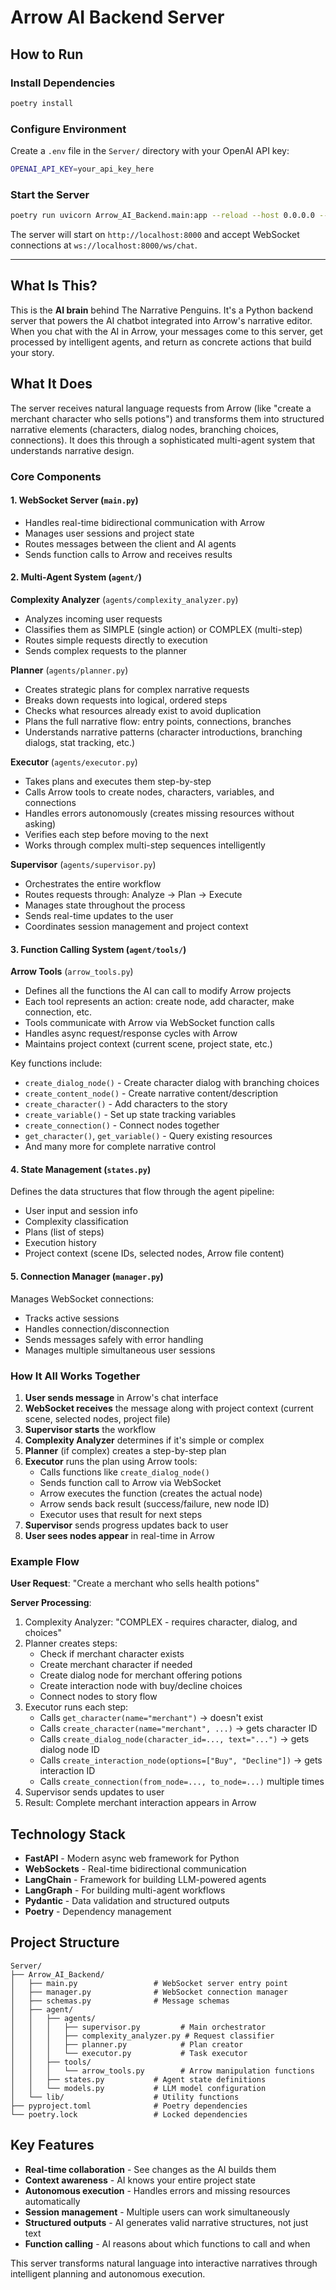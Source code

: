 # Arrow AI Backend Server

## How to Run

### Install Dependencies
```bash
poetry install
```

### Configure Environment
Create a `.env` file in the `Server/` directory with your OpenAI API key:
```bash
OPENAI_API_KEY=your_api_key_here
```

### Start the Server
```bash
poetry run uvicorn Arrow_AI_Backend.main:app --reload --host 0.0.0.0 --port 8000
```

The server will start on `http://localhost:8000` and accept WebSocket connections at `ws://localhost:8000/ws/chat`.

---

## What Is This?

This is the **AI brain** behind The Narrative Penguins. It's a Python backend server that powers the AI chatbot integrated into Arrow's narrative editor. When you chat with the AI in Arrow, your messages come to this server, get processed by intelligent agents, and return as concrete actions that build your story.

## What It Does

The server receives natural language requests from Arrow (like "create a merchant character who sells potions") and transforms them into structured narrative elements (characters, dialog nodes, branching choices, connections). It does this through a sophisticated multi-agent system that understands narrative design.

### Core Components

#### 1. WebSocket Server (`main.py`)
- Handles real-time bidirectional communication with Arrow
- Manages user sessions and project state
- Routes messages between the client and AI agents
- Sends function calls to Arrow and receives results

#### 2. Multi-Agent System (`agent/`)

**Complexity Analyzer** (`agents/complexity_analyzer.py`)
- Analyzes incoming user requests
- Classifies them as SIMPLE (single action) or COMPLEX (multi-step)
- Routes simple requests directly to execution
- Sends complex requests to the planner

**Planner** (`agents/planner.py`)
- Creates strategic plans for complex narrative requests
- Breaks down requests into logical, ordered steps
- Checks what resources already exist to avoid duplication
- Plans the full narrative flow: entry points, connections, branches
- Understands narrative patterns (character introductions, branching dialogs, stat tracking, etc.)

**Executor** (`agents/executor.py`)
- Takes plans and executes them step-by-step
- Calls Arrow tools to create nodes, characters, variables, and connections
- Handles errors autonomously (creates missing resources without asking)
- Verifies each step before moving to the next
- Works through complex multi-step sequences intelligently

**Supervisor** (`agents/supervisor.py`)
- Orchestrates the entire workflow
- Routes requests through: Analyze → Plan → Execute
- Manages state throughout the process
- Sends real-time updates to the user
- Coordinates session management and project context

#### 3. Function Calling System (`agent/tools/`)

**Arrow Tools** (`arrow_tools.py`)
- Defines all the functions the AI can call to modify Arrow projects
- Each tool represents an action: create node, add character, make connection, etc.
- Tools communicate with Arrow via WebSocket function calls
- Handles async request/response cycles with Arrow
- Maintains project context (current scene, project state, etc.)

Key functions include:
- `create_dialog_node()` - Create character dialog with branching choices
- `create_content_node()` - Create narrative content/description
- `create_character()` - Add characters to the story
- `create_variable()` - Set up state tracking variables
- `create_connection()` - Connect nodes together
- `get_character()`, `get_variable()` - Query existing resources
- And many more for complete narrative control

#### 4. State Management (`states.py`)

Defines the data structures that flow through the agent pipeline:
- User input and session info
- Complexity classification
- Plans (list of steps)
- Execution history
- Project context (scene IDs, selected nodes, Arrow file content)

#### 5. Connection Manager (`manager.py`)

Manages WebSocket connections:
- Tracks active sessions
- Handles connection/disconnection
- Sends messages safely with error handling
- Manages multiple simultaneous user sessions

### How It All Works Together

1. **User sends message** in Arrow's chat interface
2. **WebSocket receives** the message along with project context (current scene, selected nodes, project file)
3. **Supervisor starts** the workflow
4. **Complexity Analyzer** determines if it's simple or complex
5. **Planner** (if complex) creates a step-by-step plan
6. **Executor** runs the plan using Arrow tools:
   - Calls functions like `create_dialog_node()`
   - Sends function call to Arrow via WebSocket
   - Arrow executes the function (creates the actual node)
   - Arrow sends back result (success/failure, new node ID)
   - Executor uses that result for next steps
7. **Supervisor** sends progress updates back to user
8. **User sees nodes appear** in real-time in Arrow

### Example Flow

**User Request**: "Create a merchant who sells health potions"

**Server Processing**:
1. Complexity Analyzer: "COMPLEX - requires character, dialog, and choices"
2. Planner creates steps:
   - Check if merchant character exists
   - Create merchant character if needed
   - Create dialog node for merchant offering potions
   - Create interaction node with buy/decline choices
   - Connect nodes to story flow
3. Executor runs each step:
   - Calls `get_character(name="merchant")` → doesn't exist
   - Calls `create_character(name="merchant", ...)` → gets character ID
   - Calls `create_dialog_node(character_id=..., text="...")` → gets dialog node ID
   - Calls `create_interaction_node(options=["Buy", "Decline"])` → gets interaction ID
   - Calls `create_connection(from_node=..., to_node=...)` multiple times
4. Supervisor sends updates to user
5. Result: Complete merchant interaction appears in Arrow

## Technology Stack

- **FastAPI** - Modern async web framework for Python
- **WebSockets** - Real-time bidirectional communication
- **LangChain** - Framework for building LLM-powered agents
- **LangGraph** - For building multi-agent workflows
- **Pydantic** - Data validation and structured outputs
- **Poetry** - Dependency management

## Project Structure

```
Server/
├── Arrow_AI_Backend/
│   ├── main.py                 # WebSocket server entry point
│   ├── manager.py              # WebSocket connection manager
│   ├── schemas.py              # Message schemas
│   ├── agent/
│   │   ├── agents/
│   │   │   ├── supervisor.py         # Main orchestrator
│   │   │   ├── complexity_analyzer.py # Request classifier
│   │   │   ├── planner.py            # Plan creator
│   │   │   └── executor.py           # Task executor
│   │   ├── tools/
│   │   │   └── arrow_tools.py        # Arrow manipulation functions
│   │   ├── states.py           # Agent state definitions
│   │   └── models.py           # LLM model configuration
│   └── lib/                    # Utility functions
├── pyproject.toml              # Poetry dependencies
└── poetry.lock                 # Locked dependencies
```

## Key Features

- **Real-time collaboration** - See changes as the AI builds them
- **Context awareness** - AI knows your entire project state
- **Autonomous execution** - Handles errors and missing resources automatically
- **Session management** - Multiple users can work simultaneously
- **Structured outputs** - AI generates valid narrative structures, not just text
- **Function calling** - AI reasons about which functions to call and when

This server transforms natural language into interactive narratives through intelligent planning and autonomous execution.
